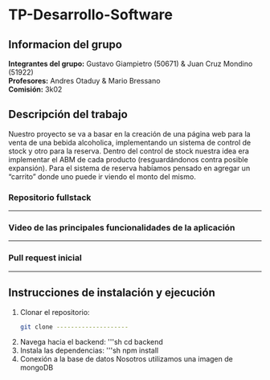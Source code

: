 # TP-Desarrollo-Software
## Informacion del grupo
**Integrantes del grupo:** Gustavo Giampietro (50671) & Juan Cruz Mondino (51922)  
**Profesores:** Andres Otaduy & Mario Bressano  
**Comisión:** 3k02  

## Descripción del trabajo
Nuestro proyecto se va a basar en la creación de una página web para la venta de una bebida alcoholica, implementando un sistema de control de stock y otro para la reserva. Dentro del control de stock nuestra idea era implementar el ABM de cada producto (resguardándonos contra posible expansión). Para el sistema de reserva habíamos pensado en agregar un “carrito” donde uno puede ir viendo el monto del mismo.

### Repositorio fullstack
-----

### Video de las principales funcionalidades de la aplicación
-----

### Pull request inicial
-----

## Instrucciones de instalación y ejecución
1. Clonar el repositorio:
   ```sh
   git clone --------------------
2. Navega hacia el backend:
  '''sh
   cd backend
3. Instala las dependencias:
  '''sh
  npm install
4. Conexión a la base de datos
Nosotros utilizamos una imagen de mongoDB
